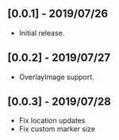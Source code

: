 ## [0.0.1] - 2019/07/26

* Initial release.

## [0.0.2] - 2019/07/27

* OverlayImage support.

## [0.0.3] - 2019/07/28

* Fix location updates
* Fix custom marker size